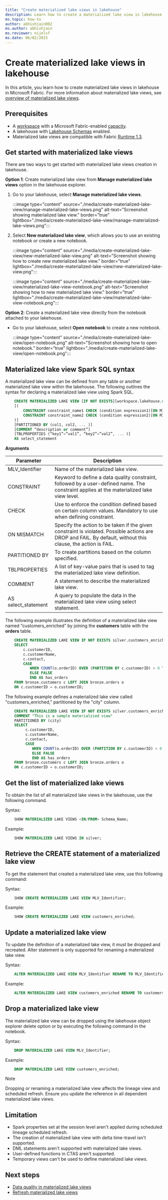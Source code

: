 ```yaml
---
title: "Create materialized lake views in lakehouse"
description: Learn how to create a materialized lake view in lakehouse in Microsoft Fabric.
ms.topic: how-to
author: abhishjain002 
ms.author: abhishjain
ms.reviewer: nijelsf
ms.date: 06/02/2025
---
```


# Create materialized lake views in lakehouse 

In this article, you learn how to create materialized lake views in lakehouse in Microsoft Fabric. For more information about materialized lake views, see [overview of materialized lake views](./overview-materialized-lake-view.md).

## Prerequisites

* A [workspace](../../fundamentals/create-workspaces.md) with a Microsoft Fabric-enabled [capacity](../../enterprise/licenses.md#capacity).
* A lakehouse with [Lakehouse Schemas](../lakehouse-schemas.md) enabled.
* Materialized lake views are compatible with Fabric [Runtime 1.3](../runtime-1-3.md).

## Get started with materialized lake views

There are two ways to get started with materialized lake views creation in lakehouse.

**Option 1**: Create materialized lake view from **Manage materialized lake views** option in the lakehouse explorer.

1. Go to your lakehouse, select **Manage materialized lake views**.

   :::image type="content" source="./media/create-materialized-lake-view/manage-materialized-lake-views.png" alt-text="Screenshot showing materialized lake view." border="true" lightbox="./media/create-materialized-lake-view/manage-materialized-lake-views.png":::

1. Select **New materialized lake view**, which allows you to use an existing notebook or create a new notebook.

   :::image type="content" source="./media/create-materialized-lake-view/new-materialized-lake-view.png" alt-text="Screenshot showing how to create new materialized lake view." border="true" lightbox="./media/create-materialized-lake-view/new-materialized-lake-view.png":::

   :::image type="content" source="./media/create-materialized-lake-view/materialized-lake-view-notebook.png" alt-text="Screenshot showing how to new materialized lake view." border="true" lightbox="./media/create-materialized-lake-view/materialized-lake-view-notebook.png":::

**Option 2**: Create a materialized lake view directly from the notebook attached to your lakehouse. 

* Go to your lakehouse, select **Open notebook** to create a new notebook.

   :::image type="content" source="./media/create-materialized-lake-view/open-notebook.png" alt-text="Screenshot showing how to open notebook." border="true" lightbox="./media/create-materialized-lake-view/open-notebook.png":::

## Materialized lake view Spark SQL syntax

A materialized lake view can be defined from any table or another materialized lake view within the lakehouse. The following outlines the syntax for declaring a materialized lake view using Spark SQL. 

```sql
    CREATE MATERIALIZED LAKE VIEW [IF NOT EXISTS][workspace.lakehouse.schema].MLV_Identifier 
    [( 
        CONSTRAINT constraint_name1 CHECK (condition expression1)[ON MISMATCH DROP | FAIL],  
        CONSTRAINT constraint_name2 CHECK (condition expression2)[ON MISMATCH DROP | FAIL] 
    )] 
    [PARTITIONED BY (col1, col2, ... )] 
    [COMMENT “description or comment”] 
    [TBLPROPERTIES (“key1”=”val1”, “key2”=”val2”, ... )] 
    AS select_statement 
```
 **Arguments**

   |Parameter|Description|	
   |-|-|
   | MLV_Identifier | Name of the materialized lake view.|
   | CONSTRAINT | Keyword to define a data quality constraint, followed by a user-defined name. The constraint applies at the materialized lake view level.|
   | CHECK | Use to enforce the condition defined based on certain column values. Mandatory to use when defining constraint.|
   | ON MISMATCH | Specify the action to be taken if the given constraint is violated. Possible actions are DROP and FAIL. By default, without this clause, the action is FAIL.|
   | PARTITIONED BY | To create partitions based on the column specified.|
   | TBLPROPERTIES | A list of key-value pairs that is used to tag the materialized lake view definition.|	
   | COMMENT | A statement to describe the materialized lake view.|
   | AS select_statement | A query to populate the data in the materialized lake view using select statement.| 

 The following example illustrates the definition of a materialized lake view named “customers_enriched” by joining the **customers** table with the **orders** table.
 
 ```sql
     CREATE MATERIALIZED LAKE VIEW IF NOT EXISTS silver.customers_enriched AS 
     SELECT 
         c.customerID, 
         c.customerName, 
         c.contact, 
         CASE  
            WHEN COUNT(o.orderID) OVER (PARTITION BY c.customerID) > 0 THEN TRUE  
            ELSE FALSE  
            END AS has_orders 
     FROM bronze.customers c LEFT JOIN bronze.orders o 
     ON c.customerID = o.customerID; 
 ```

The following example defines a materialized lake view called "customers_enriched," partitioned by the "city" column.

```sql
    CREATE MATERIALIZED LAKE VIEW IF NOT EXISTS silver.customers_enriched 
    COMMENT "This is a sample materialzied view" 
    PARTITIONED BY (city)
    SELECT 
         c.customerID, 
         c.customerName, 
         c.contact, 
         CASE  
            WHEN COUNT(o.orderID) OVER (PARTITION BY c.customerID) > 0 THEN TRUE  
            ELSE FALSE  
            END AS has_orders 
    FROM bronze.customers c LEFT JOIN bronze.orders o 
    ON c.customerID = o.customerID; 
```
## Get the list of materialized lake views 

To obtain the list of all materialized lake views in the lakehouse, use the following command. 

Syntax:
```sql
    SHOW MATERIALIZED LAKE VIEWS <IN/FROM> Schema_Name;
```
Example: 
```sql
    SHOW MATERIALIZED LAKE VIEWS IN silver;
```
## Retrieve the CREATE statement of a materialized lake view 

To get the statement that created a materialized lake view, use this following command: 

Syntax: 
```sql
    SHOW CREATE MATERIALIZED LAKE VIEW MLV_Identifier;
```
Example:
```sql
    SHOW CREATE MATERIALIZED LAKE VIEW customers_enriched;
```

## Update a materialized lake view
 
To update the definition of a materialized lake view, it must be dropped and recreated. Alter statement is only supported for renaming a materialized lake view. 

Syntax: 
```sql
    ALTER MATERIALIZED LAKE VIEW MLV_Identifier RENAME TO MLV_Identifier_New;
```
Example: 
```sql
    ALTER MATERIALIZED LAKE VIEW customers_enriched RENAME TO customers_enriched_new;
```

## Drop a materialized lake view 

The materialized lake view can be dropped using the lakehouse object explorer delete option or by executing the following command in the notebook. 

Syntax: 
```sql
    DROP MATERIALIZED LAKE VIEW MLV_Identifier;
```
Example:
```sql
    DROP MATERIALIZED LAKE VIEW customers_enriched;
```

>[!Note]
> Dropping or renaming a materialized lake view affects the lineage view and scheduled refresh. Ensure you update the reference in all dependent materialized lake views.

## Limitation

* Spark properties set at the session level aren't applied during scheduled lineage scheduled refresh.
* The creation of materialized lake view with delta time-travel isn't supported.
* DML statements aren't supported with materialized lake views.
* User-defined functions in CTAS aren't supported.
* Temporary views can't be used to define materialized lake views.

## Next steps

* [Data quality in materialized lake views](./data-quality.md)
* [Refresh materialized lake views](./refresh-materialized-lake-view.md)
